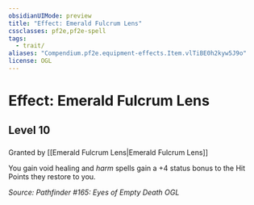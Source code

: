 ```yaml
---
obsidianUIMode: preview
title: "Effect: Emerald Fulcrum Lens"
cssclasses: pf2e,pf2e-spell
tags:
  - trait/
aliases: "Compendium.pf2e.equipment-effects.Item.vlTiBE0h2kyw5J9o"
license: OGL
---
```

# Effect: Emerald Fulcrum Lens
## Level 10
### 






Granted by [[Emerald Fulcrum Lens|Emerald Fulcrum Lens]]

You gain void healing and _harm_ spells gain a +4 status bonus to the Hit Points they restore to you.

*Source: Pathfinder #165: Eyes of Empty Death*
*OGL*
